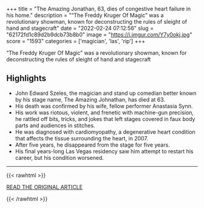 +++
title = "The Amazing Jonathan, 63, dies of congestive heart failure in his home."
description = "“The Freddy Kruger Of Magic” was a revolutionary showman, known for deconstructing the rules of sleight of hand and stagecraft"
date = "2022-02-24 07:12:56"
slug = "62172fd1c89d2b9dcb73b8b0"
image = "https://i.imgur.com/Y7y0okj.jpg"
score = "1593"
categories = ['magician', 'las', 'rip']
+++

“The Freddy Kruger Of Magic” was a revolutionary showman, known for deconstructing the rules of sleight of hand and stagecraft

## Highlights

- John Edward Szeles, the magician and stand up comedian better known by his stage name, The Amazing Johnathan, has died at 63.
- His death was confirmed by his wife, fellow performer Anastasia Synn.
- His work was riotous, violent, and frenetic with machine-gun precision, he rattled off bits, tricks, and jokes that left stages covered in faux body parts and audiences in stitches.
- He was diagnosed with cardiomyopathy, a degenerative heart condition that affects the tissue surrounding the heart, in 2007.
- After five years, he disappeared from the stage for five years.
- His final years-long Las Vegas residency saw him attempt to restart his career, but his condition worsened.

---

{{< rawhtml >}}
  <p class="article-category">
    <a target="_blank" href="https://www.avclub.com/rip-amazing-johnathan-magician-standup-comedian-1848583983">READ THE ORIGINAL ARTICLE</a>
  </p>
{{< /rawhtml >}}
